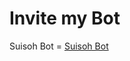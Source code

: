 # Invite my Bot

Suisoh Bot = [Suisoh Bot](https://discord.com/api/oauth2/authorize?client_id=890139710884818984&permissions=535193578561&redirect_uri=https%3A%2F%2Fdiscordapp.com%2Foauth2%2Fauthorize%3F%26client_id%3D890139710884818984&response_type=code&scope=bot)

